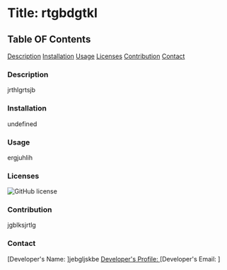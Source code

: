 
# Title: rtgbdgtkl
## Table OF Contents
[Description](#description)
[Installation](#installation)
[Usage](#usage)
[Licenses](#licenses)
[Contribution](#contribution)
[Contact](#contact)

### Description
jrthlgrtsjb

### Installation
undefined

### Usage
ergjuhlih

### Licenses
![GitHub license](https://img.shields.io/badge/license-undefined-blue.svg)

### Contribution
jgblksjrtlg

### Contact
[Developer's Name: ]jebgljskbe
[Developer's Profile: ](https://github.com/erijbglkrjtb)
[Developer's Email: ]<kjgershltjr>
  